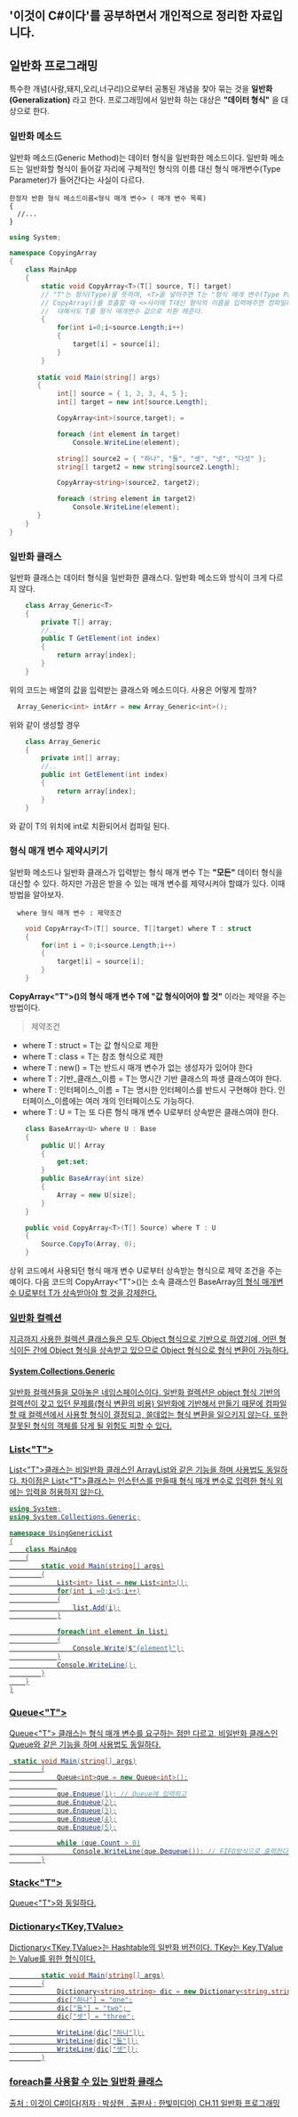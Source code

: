 '이것이 C#이다'를 공부하면서 개인적으로 정리한 자료입니다.
--------------------------------------

## 일반화 프로그래밍
특수한 개념(사람,돼지,오리,너구리)으로부터 공통된 개념을 찾아 묶는 것을 **일반화(Generalization)** 라고 한다. 프로그래밍에서 일반화 하는 대상은
**"데이터 형식"** 을 대상으로 한다.

### 일반화 메소드
일반화 메소드(Generic Method)는 데이터 형식을 일반화한 메소드이다. 일반화 메소드는 일반화할 형식이 들어갈 자리에 구체적인 형식의 이름 대신 형식 매개변수(Type Parameter)가 들어간다는 사실이 다르다.

```
한정자 반환 형식 메소드이름<형식 매개 변수> ( 매개 변수 목록)
{
  //...
}
```
```c#
using System;

namespace CopyingArray
{
    class MainApp
    {
        static void CopyArray<T>(T[] source, T[] target)
        // "T"는 형식(Type)을 뜻하며, <T>을 넣어주면 T는 "형식 매개 변수(Type Parameter)"가 된다.
        // CopyArray()를 호출할 때 <>사이에 T대신 형식의 이름을 입력해주면 컴파일러는 메소드의 나머지 부분에        
        //  대해서도 T를 형식 매개변수 값으로 치환 해준다.
        {
            for(int i=0;i<source.Length;i++)
            {
                target[i] = source[i];
            }
        }
   
       static void Main(string[] args)
       {
            int[] source = { 1, 2, 3, 4, 5 };
            int[] target = new int[source.Length];

            CopyArray<int>(source,target); =

            foreach (int element in target)
                Console.WriteLine(element);

            string[] source2 = { "하나", "둘", "셋", "넷", "다섯" };
            string[] target2 = new string[source2.Length];

            CopyArray<string>(source2, target2);

            foreach (string element in target2)
                Console.WriteLine(element);
       }
    }
}
```

### 일반화 클래스
일반화 클래스는 데이터 형식을 일반화한 클래스다. 일반화 메소드와 방식이 크게 다르지 않다.

```c#
    class Array_Generic<T>
    {
        private T[] array;
        //..
        public T GetElement(int index)
        {
            return array[index];
        }
    }
```
위의 코드는 배열의 값을 입력받는 클래스와 메소드이다. 사용은 어떻게 할까?

```C#
  Array_Generic<int> intArr = new Array_Generic<int>();
```
위와 같이 생성할 경우 
```c#
    class Array_Generic
    {
        private int[] array;
        //..
        public int GetElement(int index)
        {
            return array[index];
        }
    }
```
와 같이 T의 위치에 int로 치환되어서 컴파일 된다.

### 형식 매개 변수 제약시키기
일반화 메소드나 일반화 클래스가 입력받는 형식 매개 변수 T는 **"모든"** 데이터 형식을 대신할 수 있다. 하지만 가끔은 받을 수 있는 매개 변수를 제약시켜야 할떄가 있다. 이때 방법을 알아보자.

```
  where 형식 매개 변수 : 제약조건
```
```c#
    void CopyArray<T>(T[] source, T[]target) where T : struct
    {
        for(int i = 0;i<source.Length;i++)
        {
            target[i] = source[i];
        }
    }
```
**CopyArray<"T">()의 형식 매개 변수 T에 "값 형식이어야 할 것"** 이라는 제약을 주는 방법이다.
  
  
> 제약조건
* where T : struct = T는 값 형식으로 제한
* where T : class = T는 참조 형식으로 제한
* where T : new() = T는 반드시 매개 변수가 없는 생성자가 있어야 한다
* where T : 기반_클래스_이름 = T는 명시간 기반 클래스의 파생 클래스여야 한다.
* where T : 인터페이스_이름 = T는 명시한 인터페이스를 반드시 구현해야 한다. 인터페이스_이름에는 여러 개의 인터페이스도 가능하다.
* where T : U = T는 또 다른 형식 매개 변수 U로부터 상속받은 클래스여야 한다.

```c#
    class BaseArray<U> where U : Base
    {
        public U[] Array
        {
            get;set;
        }
        public BaseArray(int size)
        {
            Array = new U[size];
        }
    }

    public void CopyArray<T>(T[] Source) where T : U
    {
        Source.CopyTo(Array, 0);
    }
```

상위 코드에서 사용되던 형식 매개 변수 U로부터 상속받는 형식으로 제약 조건을 주는 예이다. 
다음 코드의 CopyArray<"T">()는 소속 클래스인 BaseArray<U>의 형식 매개변수 U로부터 T가 상속받아야 할 것을 강제한다.

### 일반화 컬렉션
지금까지 사용한 컬렉션 클래스들은 모두 Object 형식으로 기반으로 하였기에, 어떤 형식이든 간에 Object 형식을
상속받고 있으므로 Object 형식으로 형식 변환이 가능하다.

#### System.Collections.Generic 
일반화 컬렉션들을 모아놓은 네임스페이스이다. 일반화 컬렉션은 object 형식 기반의 컬렉션이 갖고 있던 문제를(형식 변환의 비용) 일반화에 기반해서
만들기 때문에 컴파일할 때 컬렉션에서 사용할 형식이 결정되고, 쓸데없는 형식 변환을 일으키지 않는다. 또한 잘못된 형식의 객체를 담게 될 위험도 피할
수 있다.

### List<"T">
List<"T">클래스는 비일반화 클래스인 ArrayList와 같은 기능을 하며 사용법도 동일하다. 차이점은 List<"T">클래스는 인스턴스를 만들때 형식 매개 변수로 입력한 형식 외에는 입력을 허용하지 않는다.

```c#
using System;
using System.Collections.Generic;

namespace UsingGenericList
{
    class MainApp
    {
        static void Main(string[] args)
        {
            List<int> list = new List<int>();
            for(int i =0;i<5;i++)
            {
                list.Add(i);
            }

            foreach(int element in list)
            {
                Console.Write($"{element}");
            }
            Console.WriteLine();
        }
    }
}
```

### Queue<"T">
Queue<"T">  클래스는 형식 매개 변수를 요구하는 점만 다르고, 비일반화 클래스인 Queue와 같은 기능을 하며 사용법도 동일하다.
  
```c#
 static void Main(string[] args)
        {
            Queue<int>que = new Queue<int>();
            
            que.Enqueue(1); // Queue에 입력하고
            que.Enqueue(2);
            que.Enqueue(3);
            que.Enqueue(4);
            que.Enqueue(5);

            while (que.Count > 0)
                Console.WriteLine(que.Dequeue()); // FIFO방식으로 출력한다.
        }
```
 
### Stack<"T">
Queue<"T">와 동일하다.
  
### Dictionary<TKey,TValue>
Dictionary<TKey,TValue>는 Hashtable의 일반화 버전이다. TKey는 Key,TValue는 Value를 위한 형식이다.

```c#
        static void Main(string[] args)
        {
            Dictionary<string,string> dic = new Dictionary<string,string>();
            dic["하나"] = "one";
            dic["둘"] = "two"; 
            dic["셋"] = "three";

            WriteLine(dic["하나"]);
            WriteLine(dic["둘"]);
            WriteLine(dic["셋"]);
        }
 ```
 
 ### foreach를 사용할 수 있는 일반화 클래스


출처 : 이것이 C#이다(저자 : 박상현 , 출판사 : 한빛미디어) CH.11 일반화 프로그래밍
